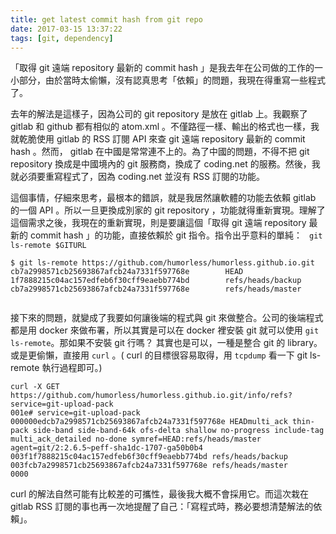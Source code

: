 ```yaml
---
title: get latest commit hash from git repo
date: 2017-03-15 13:37:22
tags: [git, dependency]
---
```


「取得 git 遠端 repository 最新的 commit hash 」是我去年在公司做的工作的一小部分，由於當時太偷懶，沒有認真思考「依賴」的問題，我現在得重寫一些程式了。

去年的解法是這樣子，因為公司的 git repository 是放在 gitlab 上。我觀察了 gitlab 和 github 都有相似的 atom.xml 。不僅路徑一樣、輸出的格式也一樣，我就乾脆使用 gitlab 的 RSS 訂閱 API 來查 git 遠端 repository 最新的 commit hash 。然而， gitlab 在中國是常常連不上的。為了中國的問題，不得不把 git repository 換成是中國境內的 git 服務商，換成了 coding.net 的服務。然後，我就必須要重寫程式了，因為 coding.net 並沒有 RSS 訂閱的功能。

<!--more-->

這個事情，仔細來思考，最根本的錯誤，就是我居然讓軟體的功能去依賴 gitlab 的一個 API 。所以一旦更換成別家的 git repository ，功能就得重新實現。理解了這個需求之後，我現在的重新實現，則是要讓這個「取得 git 遠端 repository 最新的 commit hash 」的功能，直接依賴於 git 指令。指令出乎意料的單純： ` git ls-remote $GITURL`
```
$ git ls-remote https://github.com/humorless/humorless.github.io.git
cb7a2998571cb25693867afcb24a7331f597768e        HEAD
1f7888215c04ac157edfeb6f30cff9eaebb774bd        refs/heads/backup
cb7a2998571cb25693867afcb24a7331f597768e        refs/heads/master
 
```

接下來的問題，就變成了我要如何讓後端的程式與 git 來做整合。公司的後端程式都是用 docker 來做布署，所以其實是可以在 docker 裡安裝 git 就可以使用 `git ls-remote`。那如果不安裝 git 行嗎？ 其實也是可以，一種是整合 git 的 library。或是更偷懶，直接用 `curl` 。( curl 的目標很容易取得，用 `tcpdump` 看一下 git ls-remote 執行過程即可。)

```
curl -X GET https://github.com/humorless/humorless.github.io.git/info/refs?service=git-upload-pack
001e# service=git-upload-pack
000000edcb7a2998571cb25693867afcb24a7331f597768e HEADmulti_ack thin-pack side-band side-band-64k ofs-delta shallow no-progress include-tag multi_ack_detailed no-done symref=HEAD:refs/heads/master agent=git/2:2.6.5~peff-sha1dc-1707-ga50b0b4
003f1f7888215c04ac157edfeb6f30cff9eaebb774bd refs/heads/backup
003fcb7a2998571cb25693867afcb24a7331f597768e refs/heads/master
0000
```

curl 的解法自然可能有比較差的可攜性，最後我大概不會採用它。而這次栽在 gitlab RSS 訂閱的事也再一次地提醒了自己：「寫程式時，務必要想清楚解法的依賴」。

